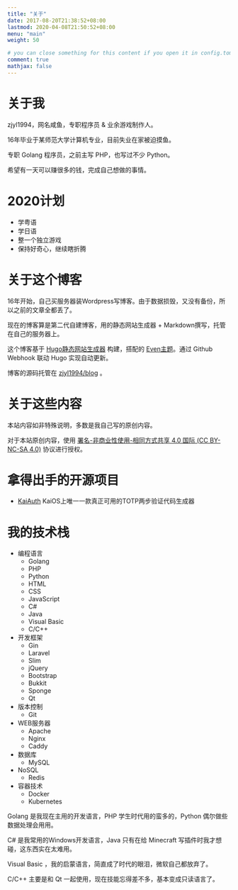 ```yaml
---
title: "关于"
date: 2017-08-20T21:38:52+08:00
lastmod: 2020-04-08T21:50:52+08:00
menu: "main"
weight: 50

# you can close something for this content if you open it in config.toml.
comment: true
mathjax: false
---
```


# 关于我

zjyl1994，网名咸鱼，专职程序员 & 业余游戏制作人。

16年毕业于某师范大学计算机专业，目前失业在家被迫摸鱼。

专职 Golang 程序员，之前主写 PHP，也写过不少 Python。

希望有一天可以赚很多的钱，完成自己想做的事情。

# 2020计划

- 学粤语
- 学日语
- 整一个独立游戏
- 保持好奇心，继续瞎折腾

# 关于这个博客

16年开始，自己买服务器装Wordpress写博客。由于数据损毁，又没有备份，所以之前的文章全都丢了。

现在的博客算是第二代自建博客，用的静态网站生成器 + Markdown撰写，托管在自己的服务器上。

这个博客基于 [Hugo静态网站生成器](https://gohugo.io/) 构建，搭配的 [Even主题](https://themes.gohugo.io/hugo-theme-even/)。通过 Github Webhook 联动 Hugo 实现自动更新。

博客的源码托管在 [zjyl1994/blog](https://github.com/zjyl1994/blog) 。

# 关于这些内容

本站内容如非特殊说明，多数是我自己写的原创内容。

对于本站原创内容，使用 [署名-非商业性使用-相同方式共享 4.0 国际 (CC BY-NC-SA 4.0)](https://creativecommons.org/licenses/by-nc-sa/4.0/deed.zh) 协议进行授权。

# 拿得出手的开源项目

- [KaiAuth](http://kaiauth.zjyl1994.com/)  KaiOS上唯一一款真正可用的TOTP两步验证代码生成器

# 我的技术栈

- 编程语言
    - Golang
    - PHP
    - Python
    - HTML
    - CSS
    - JavaScript
    - C#
    - Java
    - Visual Basic
    - C/C++
- 开发框架
    - Gin
    - Laravel
    - Slim
    - jQuery
    - Bootstrap
    - Bukkit
    - Sponge
    - Qt
- 版本控制
    - Git
- WEB服务器
    - Apache
    - Nginx
    - Caddy
- 数据库
    - MySQL
- NoSQL
    - Redis
- 容器技术
    - Docker
    - Kubernetes

Golang 是我现在主用的开发语言，PHP 学生时代用的蛮多的，Python 偶尔做些数据处理会用用。

C# 是我常用的Windows开发语言，Java 只有在给 Minecraft 写插件时我才想碰，这东西实在太难用。

Visual Basic ，我的启蒙语言，简直成了时代的眼泪，微软自己都放弃了。

C/C++ 主要是和 Qt 一起使用，现在技能忘得差不多，基本变成只读语言了。